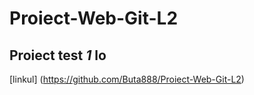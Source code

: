 # Proiect-Web-Git-L2 
## Proiect test *1* **lo**
[linkul] (https://github.com/Buta888/Proiect-Web-Git-L2)
